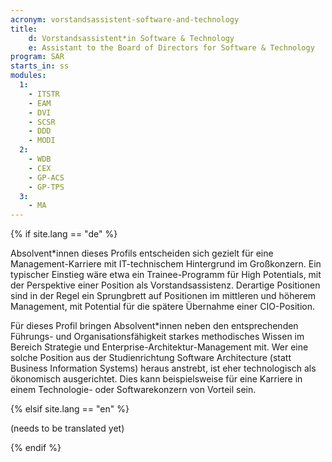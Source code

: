 ```yaml
---
acronym: vorstandsassistent-software-and-technology
title: 
    d: Vorstandsassistent*in Software & Technology
    e: Assistant to the Board of Directors for Software & Technology
program: SAR
starts_in: ss
modules:
  1:
    - ITSTR
    - EAM
    - DVI
    - SCSR
    - DDD
    - MODI
  2:
    - WDB
    - CEX
    - GP-ACS
    - GP-TPS
  3:
    - MA
---
```


{% if site.lang == "de" %}

Absolvent\*innen dieses Profils entscheiden sich gezielt für eine Management-Karriere mit IT-technischem
Hintergrund im Großkonzern. Ein typischer Einstieg wäre etwa ein Trainee-Programm für High Potentials, mit
der Perspektive einer Position als Vorstandsassistenz. Derartige Positionen sind in der Regel ein Sprungbrett
auf Positionen im mittleren und höherem Management, mit Potential für die spätere Übernahme einer CIO-Position. 

Für dieses Profil bringen Absolvent\*innen neben den entsprechenden Führungs- und Organisationsfähigkeit 
starkes methodisches Wissen im Bereich Strategie und Enterprise-Architektur-Management mit. Wer eine solche
Position aus der Studienrichtung Software Architecture (statt Business Information Systems) heraus anstrebt, 
ist eher technologisch als ökonomisch ausgerichtet. Dies kann beispielsweise für eine Karriere in einem
Technologie- oder Softwarekonzern von Vorteil sein. 

{% elsif site.lang == "en" %}

(needs to be translated yet)

{% endif %}